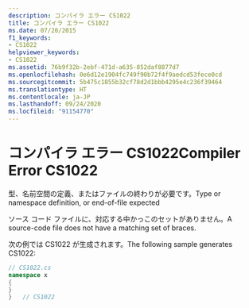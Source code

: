 ```yaml
---
description: コンパイラ エラー CS1022
title: コンパイラ エラー CS1022
ms.date: 07/20/2015
f1_keywords:
- CS1022
helpviewer_keywords:
- CS1022
ms.assetid: 76b9f32b-2ebf-471d-a635-852daf8877d7
ms.openlocfilehash: 0e6d12e1904fc749f90b72f4f9aedcd53fece0cd
ms.sourcegitcommit: 5b475c1855b32cf78d2d1bbb4295e4c236f39464
ms.translationtype: HT
ms.contentlocale: ja-JP
ms.lasthandoff: 09/24/2020
ms.locfileid: "91154770"
---
```

# <a name="compiler-error-cs1022"></a><span data-ttu-id="9f1f7-103">コンパイラ エラー CS1022</span><span class="sxs-lookup"><span data-stu-id="9f1f7-103">Compiler Error CS1022</span></span>

<span data-ttu-id="9f1f7-104">型、名前空間の定義、またはファイルの終わりが必要です。</span><span class="sxs-lookup"><span data-stu-id="9f1f7-104">Type or namespace definition, or end-of-file expected</span></span>  
  
 <span data-ttu-id="9f1f7-105">ソース コード ファイルに、対応する中かっこのセットがありません。</span><span class="sxs-lookup"><span data-stu-id="9f1f7-105">A source-code file does not have a matching set of braces.</span></span>  
  
 <span data-ttu-id="9f1f7-106">次の例では CS1022 が生成されます。</span><span class="sxs-lookup"><span data-stu-id="9f1f7-106">The following sample generates CS1022:</span></span>  
  
```csharp  
// CS1022.cs  
namespace x  
{  
}  
}   // CS1022  
```

